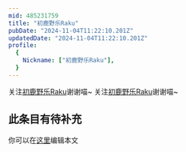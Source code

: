 ```yaml
---
mid: 485231759
title: "初鹿野乐Raku"
pubDate: "2024-11-04T11:22:10.201Z"
updatedDate: "2024-11-04T11:22:10.201Z"
profile:
  {
    Nickname: ["初鹿野乐Raku"],
  }
---
```


关注[初鹿野乐Raku](https://space.bilibili.com/485231759)谢谢喵~ 关注[初鹿野乐Raku](https://space.bilibili.com/485231759)谢谢喵~

## 此条目有待补充
你可以在[这里](https://github.com/Yuhanawa/VTuber.ICU/edit/master/src/content/v/初鹿野乐Raku/index.md)编辑本文
